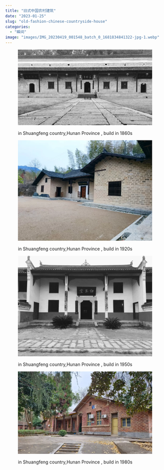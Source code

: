 ```yaml
---
title: "旧式中国农村建筑"
date: "2023-01-25"
slug: "old-fashion-chinese-countryside-house"
categories: 
  - "瞬间"
image: "images/IMG_20230419_001548_batch_0_1681834841322-jpg-1.webp"
---
```


<figure>

![](images/IMG_20230419_001548_batch_0_1681834841322-1024x576.webp)

<figcaption>

in Shuangfeng country,Hunan Province , build in 1860s

</figcaption>

</figure>

 

<figure>

![](images/IMG_20230419_000917_batch_4_1681834841750-1024x768.webp)

<figcaption>

in Shuangfeng country,Hunan Province , build in 1920s

</figcaption>

</figure>

<figure>

![](images/IMG_20230419_001226_batch_2_1681834841507-1024x768.webp)

<figcaption>

in Shuangfeng country,Hunan Province , build in 1950s

</figcaption>

</figure>

<figure>

![](images/IMG_20230419_001034_batch_3_1681834841625-1024x631.webp)

<figcaption>

in Shuangfeng country,Hunan Province , build in 1980s

</figcaption>

</figure>
